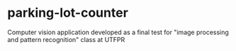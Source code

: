 # parking-lot-counter
Computer vision application developed as a final test for "image processing and pattern recognition" class at UTFPR
